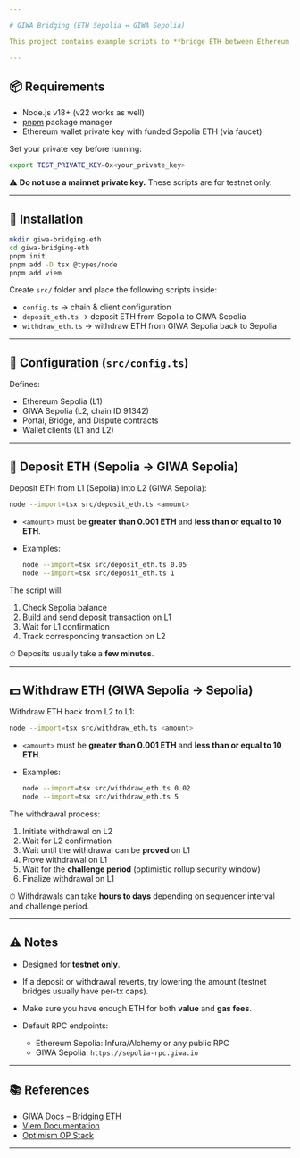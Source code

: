 ```yaml
---

# GIWA Bridging (ETH Sepolia ↔ GIWA Sepolia)

This project contains example scripts to **bridge ETH between Ethereum Sepolia and GIWA Sepolia testnet** using [viem](https://viem.sh) and OP Stack-compatible contracts.

---
```


## 📦 Requirements

* Node.js v18+ (v22 works as well)
* [pnpm](https://pnpm.io/) package manager
* Ethereum wallet private key with funded Sepolia ETH (via faucet)

Set your private key before running:

```bash
export TEST_PRIVATE_KEY=0x<your_private_key>
```

⚠️ **Do not use a mainnet private key.** These scripts are for testnet only.

---

## 🚀 Installation

```bash
mkdir giwa-bridging-eth
cd giwa-bridging-eth
pnpm init
pnpm add -D tsx @types/node
pnpm add viem
```

Create `src/` folder and place the following scripts inside:

* `config.ts` → chain & client configuration
* `deposit_eth.ts` → deposit ETH from Sepolia to GIWA Sepolia
* `withdraw_eth.ts` → withdraw ETH from GIWA Sepolia back to Sepolia

---

## 🔧 Configuration (`src/config.ts`)

Defines:

* Ethereum Sepolia (L1)
* GIWA Sepolia (L2, chain ID 91342)
* Portal, Bridge, and Dispute contracts
* Wallet clients (L1 and L2)

---

## 💸 Deposit ETH (Sepolia → GIWA Sepolia)

Deposit ETH from L1 (Sepolia) into L2 (GIWA Sepolia):

```bash
node --import=tsx src/deposit_eth.ts <amount>
```

* `<amount>` must be **greater than 0.001 ETH** and **less than or equal to 10 ETH**.
* Examples:

  ```bash
  node --import=tsx src/deposit_eth.ts 0.05
  node --import=tsx src/deposit_eth.ts 1
  ```

The script will:

1. Check Sepolia balance
2. Build and send deposit transaction on L1
3. Wait for L1 confirmation
4. Track corresponding transaction on L2

⏱ Deposits usually take a **few minutes**.

---

## 💵 Withdraw ETH (GIWA Sepolia → Sepolia)

Withdraw ETH back from L2 to L1:

```bash
node --import=tsx src/withdraw_eth.ts <amount>
```

* `<amount>` must be **greater than 0.001 ETH** and **less than or equal to 10 ETH**.
* Examples:

  ```bash
  node --import=tsx src/withdraw_eth.ts 0.02
  node --import=tsx src/withdraw_eth.ts 5
  ```

The withdrawal process:

1. Initiate withdrawal on L2
2. Wait for L2 confirmation
3. Wait until the withdrawal can be **proved** on L1
4. Prove withdrawal on L1
5. Wait for the **challenge period** (optimistic rollup security window)
6. Finalize withdrawal on L1

⏱ Withdrawals can take **hours to days** depending on sequencer interval and challenge period.

---

## ⚠️ Notes

* Designed for **testnet only**.
* If a deposit or withdrawal reverts, try lowering the amount (testnet bridges usually have per-tx caps).
* Make sure you have enough ETH for both **value** and **gas fees**.
* Default RPC endpoints:

  * Ethereum Sepolia: Infura/Alchemy or any public RPC
  * GIWA Sepolia: `https://sepolia-rpc.giwa.io`

---

## 📚 References

* [GIWA Docs – Bridging ETH](https://docs.giwa.io/get-started/bridging/eth)
* [Viem Documentation](https://viem.sh)
* [Optimism OP Stack](https://stack.optimism.io)

---
